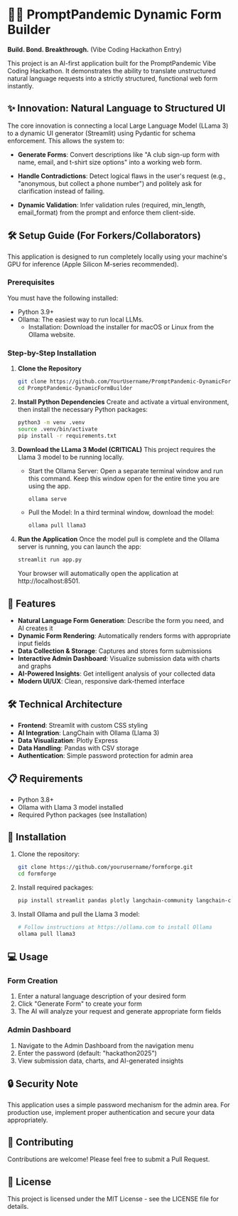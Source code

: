 # 🧙‍♂️ PromptPandemic Dynamic Form Builder

**Build. Bond. Breakthrough.** (Vibe Coding Hackathon Entry)

This project is an AI-first application built for the PromptPandemic Vibe Coding Hackathon. It demonstrates the ability to translate unstructured natural language requests into a strictly structured, functional web form instantly.

## ✨ Innovation: Natural Language to Structured UI

The core innovation is connecting a local Large Language Model (LLama 3) to a dynamic UI generator (Streamlit) using Pydantic for schema enforcement. This allows the system to:

- **Generate Forms**: Convert descriptions like "A club sign-up form with name, email, and t-shirt size options" into a working web form.

- **Handle Contradictions**: Detect logical flaws in the user's request (e.g., "anonymous, but collect a phone number") and politely ask for clarification instead of failing.

- **Dynamic Validation**: Infer validation rules (required, min_length, email_format) from the prompt and enforce them client-side.

## 🛠 Setup Guide (For Forkers/Collaborators)

This application is designed to run completely locally using your machine's GPU for inference (Apple Silicon M-series recommended).

### Prerequisites

You must have the following installed:

- Python 3.9+
- Ollama: The easiest way to run local LLMs.
  - Installation: Download the installer for macOS or Linux from the Ollama website.

### Step-by-Step Installation

1. **Clone the Repository**
   ```bash
   git clone https://github.com/YourUsername/PromptPandemic-DynamicFormBuilder.git
   cd PromptPandemic-DynamicFormBuilder
   ```

2. **Install Python Dependencies**
   Create and activate a virtual environment, then install the necessary Python packages:
   ```bash
   python3 -m venv .venv
   source .venv/bin/activate
   pip install -r requirements.txt
   ```

3. **Download the LLama 3 Model (CRITICAL)**
   This project requires the Llama 3 model to be running locally.

   - Start the Ollama Server: Open a separate terminal window and run this command. Keep this window open for the entire time you are using the app.
     ```bash
     ollama serve
     ```

   - Pull the Model: In a third terminal window, download the model:
     ```bash
     ollama pull llama3
     ```

4. **Run the Application**
   Once the model pull is complete and the Ollama server is running, you can launch the app:
   ```bash
   streamlit run app.py
   ```

   Your browser will automatically open the application at http://localhost:8501.

## 🌟 Features

- **Natural Language Form Generation**: Describe the form you need, and AI creates it
- **Dynamic Form Rendering**: Automatically renders forms with appropriate input fields
- **Data Collection & Storage**: Captures and stores form submissions
- **Interactive Admin Dashboard**: Visualize submission data with charts and graphs
- **AI-Powered Insights**: Get intelligent analysis of your collected data
- **Modern UI/UX**: Clean, responsive dark-themed interface

## 🛠️ Technical Architecture

- **Frontend**: Streamlit with custom CSS styling
- **AI Integration**: LangChain with Ollama (Llama 3)
- **Data Visualization**: Plotly Express
- **Data Handling**: Pandas with CSV storage
- **Authentication**: Simple password protection for admin area

## 📋 Requirements

- Python 3.8+
- Ollama with Llama 3 model installed
- Required Python packages (see Installation)

## 🚀 Installation

1. Clone the repository:
   ```bash
   git clone https://github.com/yourusername/formforge.git
   cd formforge
   ```

2. Install required packages:
   ```bash
   pip install streamlit pandas plotly langchain-community langchain-core
   ```

3. Install Ollama and pull the Llama 3 model:
   ```bash
   # Follow instructions at https://ollama.com to install Ollama
   ollama pull llama3
   ```

## 💻 Usage

### Form Creation
1. Enter a natural language description of your desired form
2. Click "Generate Form" to create your form
3. The AI will analyze your request and generate appropriate form fields

### Admin Dashboard
1. Navigate to the Admin Dashboard from the navigation menu
2. Enter the password (default: "hackathon2025")
3. View submission data, charts, and AI-generated insights

## 🔒 Security Note

This application uses a simple password mechanism for the admin area. For production use, implement proper authentication and secure your data appropriately.

## 🤝 Contributing

Contributions are welcome! Please feel free to submit a Pull Request.

## 📝 License

This project is licensed under the MIT License - see the LICENSE file for details.